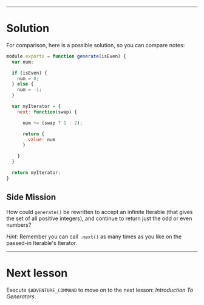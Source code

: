 ----

# Solution

For comparison, here is a possible solution, so you can compare notes:

```js
module.exports = function generate(isEven) {
  var num;

  if (isEven) {
    num = 0;
  } else {
    num = -1;
  }

  var myIterator = {
    next: function(swap) {

      num += (swap ? 1 : 2);

      return {
        value: num
      }

    }
  }

  return myIterator;
}
```

## Side Mission

How could `generate()` be rewritten to accept an infinite Iterable (that gives
the set of all positive integers), and continue to return just the odd or even
numbers?

*Hint*: Remember you can call `.next()` as many times as you like on the
passed-in Iterable's Iterator.

----

# Next lesson

Execute `$ADVENTURE_COMMAND` to move on to the next lesson: _Introduction To
Generators_.

